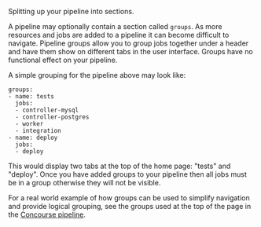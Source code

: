 Splitting up your pipeline into sections.

A pipeline may optionally contain a section called `groups`. As more resources and jobs are added to a pipeline it can become difficult to navigate. Pipeline groups allow you to group jobs together under a header and have them show on different tabs in the user interface. Groups have no functional effect on your pipeline.

A simple grouping for the pipeline above may look like:

	groups:
	- name: tests
	  jobs:
	  - controller-mysql
	  - controller-postgres
	  - worker
	  - integration
	- name: deploy
	  jobs:
	  - deploy

This would display two tabs at the top of the home page: "tests" and "deploy". Once you have added groups to your pipeline then all jobs must be in a group otherwise they will not be visible.

For a real world example of how groups can be used to simplify navigation and provide logical grouping, see the groups used at the top of the page in the [Concourse pipeline](https://ci.concourse.ci/).

